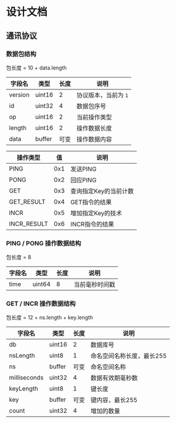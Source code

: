 # 设计文档

## 通讯协议

### 数据包结构

包长度 = 10 + data.length

| 字段名 | 类型 | 长度 | 说明 |
| --- | --- | --- | --- |
| version | uint16 | 2 | 协议版本，当前为 `1` |
| id | uint32 | 4 | 数据包序号 |
| op | uint16 | 2 | 当前操作类型 |
| length | uint16 | 2 | 操作数据长度 |
| data | buffer | 可变 | 操作数据内容 |

| 操作类型 | 值 | 说明 |
| --- | --- | --- |
| PING | 0x1 | 发送PING |
| PONG | 0x2 | 回应PING |
| GET | 0x3 | 查询指定Key的当前计数 |
| GET_RESULT | 0x4 | GET指令的结果 |
| INCR | 0x5 | 增加指定Key的技术 |
| INCR_RESULT | 0x6 | INCR指令的结果 |

### PING / PONG 操作数据结构

包长度 = 8

| 字段名 | 类型 | 长度 | 说明 |
| --- | --- | --- | --- |
| time | uint64 | 8 | 当前毫秒时间戳 |

### GET / INCR 操作数据结构

包长度 = 12 + ns.length + key.length

| 字段名 | 类型 | 长度 | 说明 |
| --- | --- | --- | --- |
| db | uint16 | 2 | 数据库号 |
| nsLength | uint8 | 1 | 命名空间名称长度，最长255 |
| ns | buffer | 可变 | 命名空间名称 |
| milliseconds | uint32 | 4 | 数据有效期毫秒数 |
| keyLength | uint8 | 1 | 键长度 |
| key | buffer | 可变 | 键内容，最长255 |
| count | uint32 | 4 | 增加的数量 |

